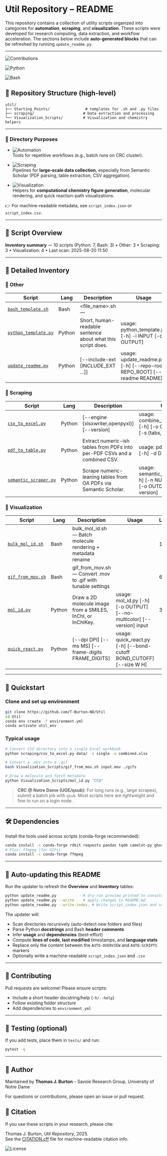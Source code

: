 # Util Repository – README

This repository contains a collection of utility scripts organized into categories for **automation**, **scraping**, and **visualization**. These scripts were developed for research computing, data extraction, and workflow acceleration. The sections below include **auto-generated blocks** that can be refreshed by running `update_readme.py`.

---
![Contributions](https://img.shields.io/badge/contributions-welcome-orange.svg)

![Python](https://img.shields.io/badge/language-Python-blue.svg?logo=python)

![Bash](https://img.shields.io/badge/language-Bash-green.svg?logo=gnu-bash)


## 📂 Repository Structure (high-level)
```
util/
├── Starting_Points/                # templates for .sh and .py files
├── scraping/                      # Data extraction and processing
└── Visualization_Scripts/         # Visualization and chemistry helpers
```

---

### 📌 Directory Purposes
- ![Automation](https://img.shields.io/badge/category-automation-lightgrey)  
  Tools for repetitive workflows (e.g., batch runs on CRC cluster).  

- ![Scraping](https://img.shields.io/badge/category-scraping-blue)  
  Pipelines for **large-scale data collection**, especially from Semantic Scholar (PDF parsing, table extraction, CSV aggregation).  

- ![Visualization](https://img.shields.io/badge/category-visualization-green)  
  Helpers for **computational chemistry figure generation**, molecular rendering, and quick reaction-path visualizations.  

👉 For machine-readable metadata, see `script_index.json` or `script_index.csv`.

---

## 📜 Script Overview

<!-- BEGIN AUTO-OVERVIEW -->
**Inventory summary** — 10 scripts (Python: 7, Bash: 3) • Other: 3 • Scraping: 3 • Visualization: 4 • Last scan: 2025-08-20 11:50

<!-- END AUTO-OVERVIEW -->

---

## 🔧 Detailed Inventory

<!-- BEGIN AUTO-SCRIPTS -->
### 🔹 Other

| Script | Lang | Description | Usage | LOC | Modified |
|---|---|---|---|---|---|
| [`bash_template.sh`](Starting_Points/bash_template.sh) | Bash | <file_name>.sh — <one-line summary> |  | 31 | 2025-08-20 |
| [`python_template.py`](Starting_Points/python_template.py) | Python | Short, human-readable sentence about what this script does. | usage: python_template.py [-h] -i INPUT [-o OUTPUT] | 34 | 2025-08-20 |
| [`update_readme.py`](update_readme.py) | Python | [--include-ext [INCLUDE_EXT ...]] | usage: update_readme.py [-h] [--repo-root REPO_ROOT] [--readme README]

### 🔹 Scraping

| Script | Lang | Description | Usage | LOC | Modified |
|---|---|---|---|---|---|
| [`csv_to_excel.py`](Scraping/csv_to_excel.py) | Python | [--engine {xlsxwriter,openpyxl}] [--version] | usage: combine_csv_to_excel.py [-h] [-o OUTPUT] [-r] [-s {tabs,single}]
| [`pdf_to_table.py`](Scraping/pdf_to_table.py) | Python | Extract numeric-ish tables from PDFs into per-PDF CSVs and a combined CSV. | usage: pdf_to_table.py [-h] -d DIR [--version] | 121 | 2025-08-20 |
| [`semantic_scraper.py`](Scraping/semantic_scraper.py) | Python | Scrape numeric-leaning tables from OA PDFs via Semantic Scholar. | usage: semantic_scraper.py [-h] [-n NUM] -q QUERY [-o OUTDIR] [--version] | 455 | 2025-08-20 |

### 🔹 Visualization

| Script | Lang | Description | Usage | LOC | Modified |
|---|---|---|---|---|---|
| [`bulk_mol_id.sh`](Visualization_Scripts/bulk_mol_id.sh) | Bash | bulk_mol_id.sh — Batch molecule rendering + metadata rename |  | 112 | 2025-08-20 |
| [`gif_from_mov.sh`](Visualization_Scripts/gif_from_mov.sh) | Bash | gif_from_mov.sh — Convert .mov to .gif with tunable settings |  | 61 | 2025-08-20 |
| [`mol_id.py`](Visualization_Scripts/mol_id.py) | Python | Draw a 2D molecule image from a SMILES, InChI, or InChIKey. | usage: mol_id.py [-h] [-o OUTPUT] [--no-multicolor] [--version] input | 347 | 2025-08-20 |
| [`quick_react.py`](Visualization_Scripts/quick_react.py) | Python | [--dpi DPI] [--ms MS] [--frame-digits FRAME_DIGITS] | usage: quick_react.py [-h] [--bond-cutoff BOND_CUTOFF] [--size W H]

<!-- END AUTO-SCRIPTS -->

---

## 🚀 Quickstart

### Clone and set up environment
```bash
git clone https://github.com/T-Burton-ND/Util
cd Util
conda env create -f environment.yml
conda activate util_env
```

### Typical usage
```bash
# Convert CSV directory into a single Excel workbook
python scraping/csv_to_excel.py data/ -s single -o combined.xlsx

# Convert a .mov into a .gif
bash Visualization_Scripts/gif_from_mov.sh input.mov ./gifs

# Draw a molecule and fetch metadata
python Visualization_Scripts/mol_id.py "CCO"
```

> **CRC @ Notre Dame (UGE/qsub):** For long runs (e.g., large scrapes), submit a batch job with `qsub`. Most scripts here are lightweight and fine to run on a login node.

---

## 🛠 Dependencies
Install the tools used across scripts (conda-forge recommended):
```bash
conda install -c conda-forge rdkit requests pandas tqdm camelot-py ghostscript opencv tk pdfplumber ase matplotlib pillow xlsxwriter openpyxl
# Plus: ffmpeg (for GIFs)
conda install -c conda-forge ffmpeg
```

---

## 🔄 Auto-updating this README
Run the updater to refresh the **Overview** and **Inventory** tables:
```bash
python update_readme.py            # dry-run preview printed to console
python update_readme.py --write    # apply changes to README.md
python update_readme.py --write-index, # Write script_index.json and script_index.csv
```

The updater will:
- Scan directories recursively (auto-detect new folders and files)
- Parse Python **docstrings** and Bash **header comments**
- Infer **usage** and **dependencies** (best-effort)
- Compute **lines of code**, **last modified** timestamps, and **language stats**
- Replace only the content between the `AUTO-OVERVIEW` and `AUTO-SCRIPTS` markers
- Optionally write a machine-readable `script_index.json` and `.csv`

---

## 🤝 Contributing
Pull requests are welcome! Please ensure scripts:
- Include a short header docstring/help (`-h/--help`)
- Follow existing folder structure
- Add dependencies to `environment.yml`

---

## 🧪 Testing (optional)
If you add tests, place them in `tests/` and run:
```bash
pytest -q
```

---

## 👤 Author
Maintained by **Thomas J. Burton** – Savoie Research Group, University of Notre Dame

For questions or contributions, please open an issue or pull request.

## 📖 Citation
If you use these scripts in your research, please cite:

Thomas J. Burton, *Util Repository*, 2025.  
See the [CITATION.cff](./CITATION.cff) file for machine-readable citation info.

![License](https://img.shields.io/badge/license-MIT-green.svg)
